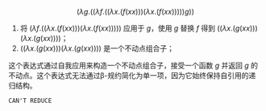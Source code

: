 $$
(λg.((λf.((λx.(f (x x)))(λx.(f (x x))))) g))
$$

1. 将 $(λf.((λx.(f (x x)))(λx.(f (x x)))))$ 应用于 $g$，使用 $g$ 替换 $f$ 得到 $((λx.(g (x x)))(λx.(g (x x))))$；
1. $((λx.(g (x x)))(λx.(g (x x))))$ 是一个不动点组合子；

这个表达式通过自我应用来构造一个不动点组合子，接受一个函数 $g$ 并返回 $g$ 的不动点。这个表达式无法通过β-规约简化为单一项，因为它始终保持自引用的递归结构。

```title="solution"
CAN'T REDUCE
```

